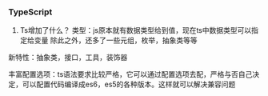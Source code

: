 ### TypeScript
1. Ts增加了什么？
类型：js原本就有数据类型给到值，现在ts中数据类型可以指定给变量
除此之外，还多了一些元组，枚举，抽象类等等

新特性：抽象类，接口，工具，装饰器

丰富配置选项：ts语法要求比较严格，它可以通过配置选项去配，严格与否自己决定，可以配置代码编译成es6，es5的各种版本。这样就可以解决兼容问题


